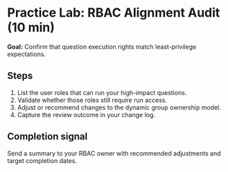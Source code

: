 # Practice Lab: RBAC Alignment Audit (10 min)

**Goal:** Confirm that question execution rights match least-privilege expectations.

## Steps

1. List the user roles that can run your high-impact questions.
2. Validate whether those roles still require run access.
3. Adjust or recommend changes to the dynamic group ownership model.
4. Capture the review outcome in your change log.

## Completion signal

Send a summary to your RBAC owner with recommended adjustments and target completion dates.

